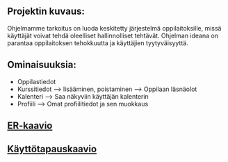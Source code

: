 ## Projektin kuvaus:

Ohjelmamme tarkoitus on luoda keskitetty järjestelmä oppilaitoksille, missä käyttäjät voivat tehdä oleelliset hallinnolliset tehtävät. Ohjelman ideana on parantaa oppilaitoksen tehokkuutta ja käyttäjien tyytyväisyyttä. 


## Ominaisuuksia:
  - Oppilastiedot
  - Kurssitiedot --> lisääminen, poistaminen --> Oppilaan läsnäolot
  - Kalenteri --> Saa näkyviin käyttäjän kalenterin
  - Profiili --> Omat profiilitiedot ja sen muokkaus


## [ER-kaavio](https://github.com/Jannassl/SEP_Group5_Front/blob/diagrams/Diagrams/OTPer.png)

## [Käyttötapauskaavio](https://github.com/Jannassl/SEP_Group5_Front/blob/diagrams/Diagrams/OTPcd.png)
